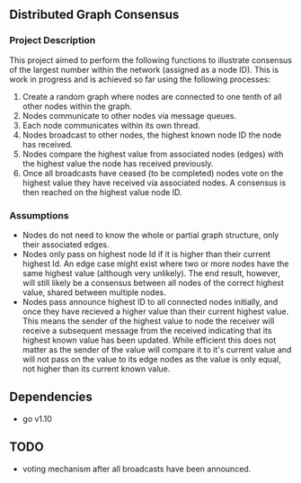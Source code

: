 ## Distributed Graph Consensus 

### Project Description
This project aimed to perform the following functions to illustrate consensus of the largest number within the network (assigned as a node ID). This is work in progress and is achieved so far using the following processes:
1. Create a random graph where nodes are connected to one tenth of all other nodes within the graph.
2. Nodes communicate to other nodes via message queues.
3. Each node communicates within its own thread.
4. Nodes broadcast to other nodes, the highest known node ID the node has received.
5. Nodes compare the highest value from associated nodes (edges) with the highest value the node has received previously.
6. Once all broadcasts have ceased (to be completed) nodes vote on the highest value they have received via associated nodes. A consensus is then reached on the highest value node ID.

### Assumptions
- Nodes do not need to know the whole or partial graph structure, only their associated edges.
- Nodes only pass on highest node Id if it is higher than their current highest Id. An edge case might exist where two or more nodes have the same highest value (although very unlikely). The end result, however, will still likely be a consensus between all nodes of the correct highest value, shared between multiple nodes. 
- Nodes pass announce highest ID to all connected nodes initially, and once they have recieved a higher value than their current highest value. This means the sender of the highest value to node the receiver will receive a subsequent message from the received indicating that its highest known value has been updated. While efficient this does not matter as the sender of the value will compare it to it's current value and will not pass on the value to its edge nodes as the value is only equal, not higher than its current known value.  

## Dependencies
- go v1.10


## TODO
- voting mechanism after all broadcasts have been announced. 